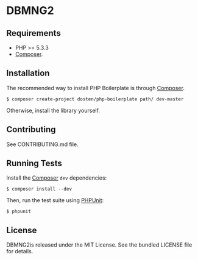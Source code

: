 DBMNG2
===============


Requirements
------------

- PHP >= 5.3.3
- [Composer](http://getcomposer.org/).

Installation
---------------

The recommended way to install PHP Boilerplate is through
[Composer](http://getcomposer.org/).

    $ composer create-project dosten/php-boilerplate path/ dev-master

Otherwise, install the library yourself.

Contributing
------------

See CONTRIBUTING.md file.

Running Tests
-------------

Install the [Composer](http://getcomposer.org/) `dev` dependencies:

    $ composer install --dev

Then, run the test suite using [PHPUnit](http://phpunit.de/):

    $ phpunit

License
-------

DBMNG2is released under the MIT License. See the bundled LICENSE file for
details.
